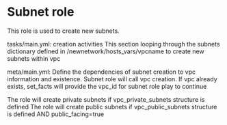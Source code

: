 # Subnet role

This role is used to create new subnets.

tasks/main.yml: creation activities
    This section looping through the subnets dictionary defined in /newnetwork/hosts_vars/vpcname to create new subnets within vpc

meta/main.yml:
    Define the dependencies of subnet creation to vpc information and existence.  Subnet role will call vpc creation.  If vpc already exists,  set_facts will provide the vpc_id for subnet role play to continue

The role will create private subnets if vpc_private_subnets structure is defined
The role will create public subnets if vpc_public_subnets structure is defined AND public_facing=true
